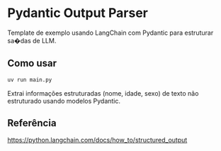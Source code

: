 # Pydantic Output Parser

Template de exemplo usando LangChain com Pydantic para estruturar sa�das de LLM.

## Como usar

```bash
uv run main.py
```

Extrai informações estruturadas (nome, idade, sexo) de texto não estruturado usando modelos Pydantic.

## Referência

https://python.langchain.com/docs/how_to/structured_output
